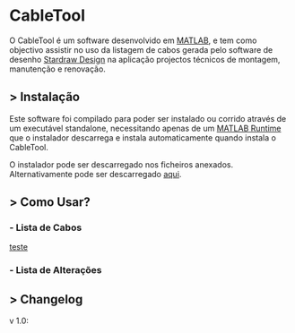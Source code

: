 # CableTool

O CableTool é um software desenvolvido em [MATLAB](https://www.mathworks.com/products/matlab.html), e tem como objectivo assistir no uso da listagem de cabos gerada pelo software de desenho [Stardraw Design](https://www.stardraw.com/sd7) na aplicação projectos técnicos de montagem, manutenção e renovação.

## > Instalação

Este software foi compilado para poder ser instalado ou corrido através de um executável standalone, necessitando apenas de um [MATLAB Runtime](https://www.mathworks.com/help/compiler/matlab-runtime.html) que o instalador descarrega e instala automaticamente quando instala o CableTool.

O instalador pode ser descarregado nos ficheiros anexados. Alternativamente pode ser descarregado [aqui](https://github.com/JoaoRochaRTP/CableTool/blob/main/CableTool_installer_v1_0.exe).

## > Como Usar?

### - Lista de Cabos

[teste](https://github.com/JoaoRochaRTP/CableTool/blob/main/lista_cabos.png)

### - Lista de Alterações

## > Changelog

v 1.0:
